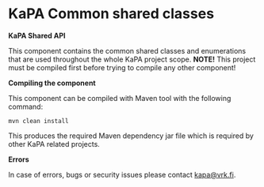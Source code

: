 # KaPA Common shared classes
**KaPA Shared API**

This component contains the common shared classes and enumerations that are used throughout the whole KaPA project scope.
**NOTE!** This project must be compiled first before trying to compile any other component!

**Compiling the component**

This component can be compiled with Maven tool with the following command:
```
mvn clean install
```
This produces the required Maven dependency jar file which is required by other KaPA related projects.

**Errors**

In case of errors, bugs or security issues please contact kapa@vrk.fi.

